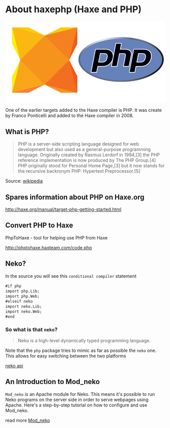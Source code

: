 # About haxephp (Haxe and PHP)

![Haxe logo](../img/haxe_php_logos.png)

One of the earlier targets added to the Haxe compiler is PHP.
It was create by Franco Ponticelli and added to the Haxe compiler in 2008.

## What is PHP?

> PHP is a server-side scripting language designed for web development but also used as a general-purpose programming language. Originally created by Rasmus Lerdorf in 1994,[3] the PHP reference implementation is now produced by The PHP Group.[4] PHP originally stood for Personal Home Page,[3] but it now stands for the recursive backronym PHP: Hypertext Preprocessor.[5]

Source: [wikipedia](https://en.wikipedia.org/wiki/PHP)


## Spares information about PHP on Haxe.org
<http://haxe.org/manual/target-php-getting-started.html>


## Convert PHP to Haxe

PhpToHaxe - tool for helping use PHP from Haxe

<http://phptohaxe.haqteam.com/code.php>


## Neko?

In the source you will see this `conditional compiler` statement

```
#if php
import php.Lib;
import php.Web;
#elseif neko
import neko.Lib;
import neko.Web;
#end
```

### So what is that `neko`?

> Neko is a high-level dynamically typed programming language.

Note that the `php` package tries to mimic as far as possible the `neko` one. This allows for easy switching between the two platforms

[neko api](http://api.haxe.org/neko/)

## An Introduction to Mod_neko

`Mod_neko` is an Apache module for Neko. This means it's possible to run Neko programs on the server side in order to serve webpages using Apache. Here's a step-by-step tutorial on how to configure and use Mod_neko.

read more [Mod_neko](http://nekovm.org/doc/mod_neko)
